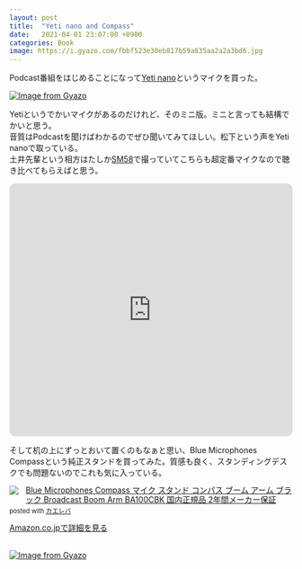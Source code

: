 ```yaml
---
layout: post
title:  "Yeti nano and Compass"
date:   2021-04-01 23:07:00 +0900
categories: Book
image: https://i.gyazo.com/fbbf523e30eb817b59a835aa2a2a3bd6.jpg
---
```

Podcast番組をはじめることになって[Yeti nano](https://amzn.to/39wvFDM)というマイクを買った。


[![Image from Gyazo](https://i.gyazo.com/bfb07219610c095629b80325b985d29f.jpg)](https://gyazo.com/bfb07219610c095629b80325b985d29f)


Yetiというでかいマイクがあるのだけれど、そのミニ版。ミニと言っても結構でかいと思う。<br/>
音質はPodcastを聞けばわかるのでぜひ聞いてみてほしい。松下という声をYeti nanoで取っている。<br/>
土井先輩という相方はたしか[SM58](https://amzn.to/3wbLyJw)で撮っていてこちらも超定番マイクなので聴き比べてもらえばと思う。<br/>


<iframe src="https://embed.podcasts.apple.com/us/podcast/www%E3%81%A7%E3%81%A4%E3%81%8B%E3%81%BE%E3%81%88%E3%81%A6/id1547113514?itsct=podcast_box&amp;itscg=30200&amp;theme=dark" height="450px" frameborder="0" sandbox="allow-forms allow-popups allow-same-origin allow-scripts allow-top-navigation-by-user-activation" allow="autoplay *; encrypted-media *;" style="width: 100%; max-width: 660px; overflow: hidden; border-radius: 10px; background: transparent;"></iframe>


そして机の上にずっとおいて置くのもなぁと思い、Blue Microphones Compassという純正スタンドを買ってみた。質感も良く、スタンディングデスクでも問題ないのでこれも気に入っている。<br/>
<div class="krb-amzlt-box" style="margin-bottom:0px;"><div class="krb-amzlt-image" style="float:left;margin:0px 12px 1px 0px;"><a href="https://www.amazon.co.jp/dp/B0822PPK7P?&linkCode=li2&tag=peipeipe-22&linkId=0f4334a8853ccf39c13fdaf623e8da61&language=ja_JP&ref_=as_li_ss_il" target="_blank" rel="nofollow" rel="nofollow"><img border="0" src="//ws-fe.amazon-adsystem.com/widgets/q?_encoding=UTF8&ASIN=B0822PPK7P&Format= _SL250_&ID=AsinImage&MarketPlace=JP&ServiceVersion=20070822&WS=1&tag=peipeipe-22&language=ja_JP" ></a><img src="https://ir-jp.amazon-adsystem.com/e/ir?t=peipeipe-22&language=ja_JP&l=li2&o=9&a=B0822PPK7P" width="1" height="1" border="0" alt="" style="border:none !important; margin:0px !important;" /></div><div class="krb-amzlt-info" style="line-height:120%; margin-bottom: 10px"><div class="krb-amzlt-name" style="margin-bottom:10px;line-height:120%"><a href="https://www.amazon.co.jp/dp/B0822PPK7P?&linkCode=li2&tag=peipeipe-22&linkId=0f4334a8853ccf39c13fdaf623e8da61&language=ja_JP&ref_=as_li_ss_il" name="amazletlink" target="_blank" rel="nofollow" rel="nofollow">Blue Microphones Compass マイク スタンド コンパス ブーム アーム ブラック Broadcast Boom Arm BA100CBK 国内正規品 2年間メーカー保証</a><div class="krb-amzlt-powered-date" style="font-size:80%;margin-top:5px;line-height:120%">posted with <a href="https://kaereba.com/wind/" title="amazlet" target="_blank" rel="nofollow" rel="nofollow">カエレバ</a></div></div><div class="krb-amzlt-detail"></div><div class="krb-amzlt-sub-info" style="float: left;"><div class="krb-amzlt-link" style="margin-top: 5px"><a href="https://www.amazon.co.jp/dp/B0822PPK7P?&linkCode=li2&tag=peipeipe-22&linkId=0f4334a8853ccf39c13fdaf623e8da61&language=ja_JP&ref_=as_li_ss_il" name="amazletlink" target="_blank" rel="nofollow" rel="nofollow">Amazon.co.jpで詳細を見る</a></div></div></div><div class="krb-amzlt-footer" style="clear: left"></div></div><br/>

[![Image from Gyazo](https://i.gyazo.com/fbbf523e30eb817b59a835aa2a2a3bd6.jpg)](https://gyazo.com/fbbf523e30eb817b59a835aa2a2a3bd6)